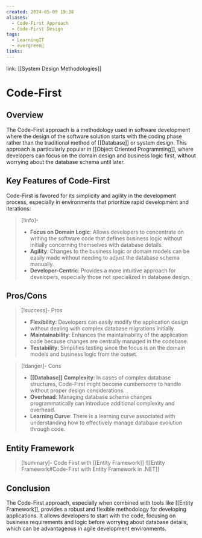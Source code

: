 ```yaml
---
created: 2024-05-09 19:38
aliases:
  - Code-First Approach
  - Code-First Design
tags:
  - LearningIT
  - evergreen🌳
links:
---
```


link: [[System Design Methodologies]]

# Code-First

## Overview

The Code-First approach is a methodology used in software development where the design of the software solution starts with the coding phase rather than the traditional method of [[Database]] or system design. This approach is particularly popular in [[Object Oriented Programming]], where developers can focus on the domain design and business logic first, without worrying about the database schema until later.

## Key Features of Code-First

Code-First is favored for its simplicity and agility in the development process, especially in environments that prioritize rapid development and iterations:

> [!info]-
> - **Focus on Domain Logic**: Allows developers to concentrate on writing the software code that defines business logic without initially concerning themselves with database details.
> - **Agility**: Changes to the business logic or domain models can be easily made without needing to adjust the database schema manually.
> - **Developer-Centric**: Provides a more intuitive approach for developers, especially those not specialized in database design.

## Pros/Cons

> [!success]- Pros
> - **Flexibility**: Developers can easily modify the application design without dealing with complex database migrations initially.
> - **Maintainability**: Enhances the maintainability of the application code because changes are centrally managed in the codebase.
> - **Testability**: Simplifies testing since the focus is on the domain models and business logic from the outset.


> [!danger]- Cons
> - **[[Database]] Complexity**: In cases of complex database structures, Code-First might become cumbersome to handle without proper design considerations.
> - **Overhead**: Managing database schema changes programmatically can introduce additional complexity and overhead.
> - **Learning Curve**: There is a learning curve associated with understanding how to effectively manage database evolution through code.

## Entity Framework


> [!summary]- Code First with [[Entity Framework]]
> ![[Entity Framework#Code-First with Entity Framework in .NET]]


## Conclusion

The Code-First approach, especially when combined with tools like [[Entity Framework]], provides a robust and flexible methodology for developing applications. It allows developers to start with the code, focusing on business requirements and logic before worrying about database details, which can be advantageous in agile development environments.

